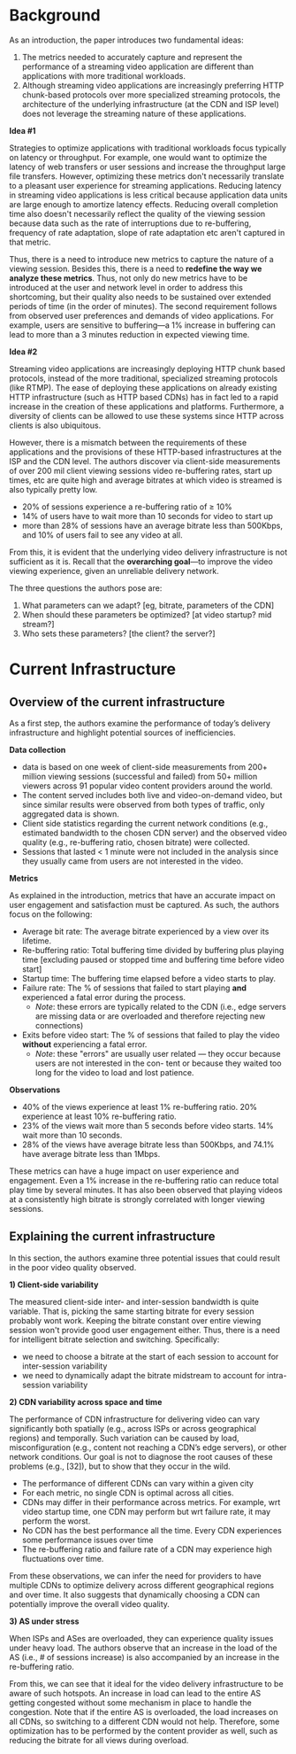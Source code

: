 # Background

As an introduction, the paper introduces two fundamental ideas:

1. The metrics needed to accurately capture and represent the performance of a streaming video application are different than applications with more traditional workloads.
2. Although streaming video applications are increasingly preferring HTTP chunk-based protocols over more specialized streaming protocols, the architecture of the underlying infrastructure (at the CDN and ISP level) does not leverage the streaming nature of these applications.

**Idea #1**

Strategies to optimize applications with traditional workloads focus typically on latency or throughput. For example, one would want to optimize the latency of web transfers or user sessions and increase the throughput large file transfers. However, optimizing these metrics don't necessarily translate to a pleasant user experience for streaming applications. Reducing latency in streaming video applications is less critical because application data units are large enough to amortize latency effects. Reducing overall completion time also doesn't necessarily reflect the quality of the viewing session because data such as the rate of interruptions due to re-buffering, frequency of rate adaptation, slope of rate adaptation etc aren't captured in that metric.

Thus, there is a need to introduce new metrics to capture the nature of a viewing session. Besides this, there is a need to **redefine the way we analyze these metrics**. Thus, not only do new metrics have to be introduced at the user and network level in order to address this shortcoming, but their quality also needs to be sustained over extended periods of time (in the order of minutes). The second requirement follows from observed user preferences and demands of video applications. For example, users are sensitive to buffering—a 1% increase in buffering can lead to more than a 3 minutes reduction in expected viewing time.

**Idea #2**

Streaming video applications are increasingly deploying HTTP chunk based protocols, instead of the more traditional, specialized streaming protocols (like RTMP). The ease of deploying these applications on already existing HTTP infrastructure (such as HTTP based CDNs) has in fact led to a rapid increase in the creation of these applications and platforms. Furthermore, a diversity of clients can be allowed to use these systems since HTTP across clients is also ubiquitous.

However, there is a mismatch between the requirements of these applications and the provisions of these HTTP-based infrastructures at the ISP and the CDN level. The authors discover via client-side measurements of over 200 mil client viewing sessions video re-buffering rates, start up times, etc are quite high and average bitrates at which video is streamed is also typically pretty low.

- 20% of sessions experience a re-buffering ratio of ≥ 10%
- 14% of users have to wait more than 10 seconds for video to start up
- more than 28% of sessions have an average bitrate less than 500Kbps, and 10% of users fail to see any video at all.

From this, it is evident that the underlying video delivery infrastructure is not sufficient as it is. Recall that the **overarching goal**—to improve the video viewing experience, given an unreliable delivery network.

The three questions the authors pose are:

1. What parameters can we adapt? [eg, bitrate, parameters of the CDN]
2. When should these parameters be optimized? [at video startup? mid stream?]
3. Who sets these parameters? [the client? the server?]

# Current Infrastructure

## Overview of the current infrastructure

As a first step, the authors examine the performance of today’s delivery infrastructure and highlight potential sources of inefficiencies.

**Data collection**

- data is based on one week of client-side measurements from 200+ million viewing sessions (successful and failed) from 50+ million viewers across
91 popular video content providers around the world.
- The content served includes both live and video-on-demand video, but since similar results were observed from both types of traffic, only aggregated data is shown.
- Client side statistics regarding the current network conditions (e.g., estimated bandwidth to the chosen CDN server) and the observed video quality (e.g., re-buffering ratio, chosen bitrate) were collected.
- Sessions that lasted < 1 minute were not included in the analysis since they usually came from users are not interested in the video.

**Metrics**

As explained in the introduction, metrics that have an accurate impact on user engagement and satisfaction must be captured. As such, the authors focus on the following:

- Average bit rate: The average bitrate experienced by a view over its lifetime.
- Re-buffering ratio: Total buffering time divided by buffering plus playing time [excluding paused or stopped time and buffering time before video start]
- Startup time: The buffering time elapsed before a video starts to play.
- Failure rate: The % of sessions that failed to start playing **and** experienced a fatal error during the process.
    - *Note*: these errors are typically related to the CDN (i.e., edge servers are missing data or are overloaded and therefore rejecting new connections)
- Exits before video start: The % of sessions that failed to play the video **without** experiencing a fatal error.
    - *Note*: these "errors" are usually user related — they occur because users are not interested in the con- tent or because they waited too long for the video to load and lost patience.

**Observations**

- 40% of the views experience at least 1% re-buffering ratio. 20% experience at least 10% re-buffering ratio.
- 23% of the views wait more than 5 seconds before video starts. 14% wait more than 10 seconds.
- 28% of the views have average bitrate less than 500Kbps, and 74.1% have average bitrate less than 1Mbps.

These metrics can have a huge impact on user experience and engagement. Even a 1% increase in the re-buffering ratio can reduce total play time by several minutes. It has also been observed that playing videos at a consistently high bitrate is strongly correlated with longer viewing sessions.

## Explaining the current infrastructure

In this section, the authors examine three potential issues that could result in the poor video quality observed.

**1) Client-side variability**

The measured client-side inter- and inter-session bandwidth is quite variable. That is, picking the same starting bitrate for every session probably wont work. Keeping the bitrate constant over entire viewing session won't provide good user engagement either. Thus, there is a need for intelligent bitrate selection and switching. Specifically:

- we need to choose a bitrate at the start of each session to account for inter-session variability
- we need to dynamically adapt the bitrate midstream to account for intra-session variability

**2) CDN variability across space and time**

The performance of CDN infrastructure for delivering video can vary significantly both spatially (e.g., across ISPs or across geographical regions) and temporally. Such variation can be caused by load, misconfiguration (e.g., content not reaching a CDN’s edge servers), or other network conditions. Our goal is not to diagnose the root causes of these problems (e.g., [32]), but to show that they occur in the wild.

- The performance of different CDNs can vary within a given city
- For each metric, no single CDN is optimal across all cities.
- CDNs may differ in their performance across metrics. For example, wrt video startup time, one CDN may perform but wrt failure rate, it may perform the worst.
- No CDN has the best performance all the time. Every CDN experiences some performance issues over time
- The re-buffering ratio and failure rate of a CDN may experience high fluctuations over time.

From these observations, we can infer the need for providers to have multiple CDNs to optimize delivery across different geographical regions and over time. It also suggests that dynamically choosing a CDN can potentially improve the overall video quality.

**3) AS under stress**

When ISPs and ASes are overloaded, they can experience quality issues under heavy load. The authors observe that an increase in the load of the AS (i.e., # of sessions increase) is also accompanied by an increase in the re-buffering ratio.

From this, we can see that it ideal for the video delivery infrastructure to be aware of such hotspots. An increase in load can lead to the entire AS getting congested without some mechanism in place to handle the congestion. Note that if the entire AS is overloaded, the load increases on all CDNs, so switching to a different CDN would not help. Therefore, some optimization has to be performed by the content provider as well, such as reducing the bitrate for all views during overload.
